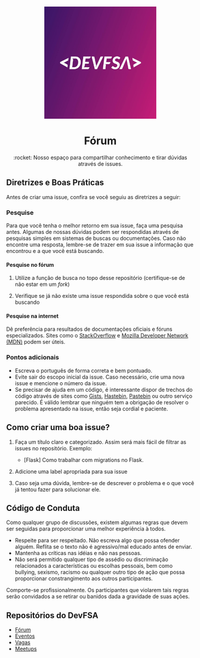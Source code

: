 <p align="center">
  <img src="images/logo.jpg" width="300" alt="Dev FSA">
</p>
<h1 align="center">Fórum</h1>
<p align="center">:rocket: Nosso espaço para compartilhar conhecimento e tirar dúvidas através de issues.</p>

## Diretrizes e Boas Práticas

Antes de criar uma issue, confira se você seguiu as diretrizes a seguir:

### Pesquise

Para que você tenha o melhor retorno em sua issue, faça uma pesquisa antes. Algumas de nossas dúvidas podem ser respondidas através de pesquisas simples em sistemas de buscas ou documentações. Caso não encontre uma resposta, lembre-se de trazer em sua issue a informação que encontrou e a que você está buscando.

#### Pesquise no fórum

1. Utilize a função de busca no topo desse repositório (certifique-se de não estar em um *fork*)

2. Verifique se já não existe uma issue respondida sobre o que você está buscando

#### Pesquise na internet

Dê preferência para resultados de documentações oficiais e fóruns especializados. Sites como o [StackOverflow](https://stackoverflow.com/) e [Mozilla Developer Network (MDN)](https://developer.mozilla.org/pt-BR/) podem ser úteis.

### Pontos adicionais

* Escreva o português de forma correta e bem pontuado.
* Evite sair do escopo inicial da issue. Caso necessário, crie uma nova issue e mencione o número da issue.
* Se precisar de ajuda em um código, é interessante dispor de trechos do código através de sites como [Gists](https://gist.github.com/), [Hastebin](https://hastebin.com/), [Pastebin](https://pastebin.com/) ou outro serviço parecido. É válido lembrar que ninguém tem a obrigação de resolver o problema apresentado na issue, então seja cordial e paciente.

## Como criar uma boa issue?

1. Faça um título claro e categorizado. Assim será mais fácil de filtrar as issues no repositório. Exemplo:
    - [Flask] Como trabalhar com migrations no Flask.

2. Adicione uma label apropriada para sua issue

3. Caso seja uma dúvida, lembre-se de descrever o problema e o que você já tentou fazer para solucionar ele.

## Código de Conduta

Como qualquer grupo de discussões, existem algumas regras que devem ser seguidas para proporcionar uma melhor experiência à todos.

* Respeite para ser respeitado. Não escreva algo que possa ofender alguém. Reflita se o texto não é agressivo/mal educado antes de enviar.
* Mantenha as críticas nas idéias e não nas pessoas.
* Não será permitido qualquer tipo de assédio ou discriminação relacionados a características ou escolhas pessoais, bem como bullying, sexismo, racismo ou qualquer outro tipo de ação que possa proporcionar constrangimento aos outros participantes.

Comporte-se profissionalmente. Os participantes que violarem tais regras serão convidados a se retirar ou banidos dada a gravidade de suas ações.

## Repositórios do DevFSA

- [Fórum](https://github.com/devfsa/forum)
- [Eventos](https://github.com/devfsa/eventos)
- [Vagas](https://github.com/devfsa/vagas)
- [Meetups](https://github.com/devfsa/meetups)
